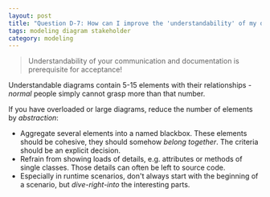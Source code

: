 ```yaml
---
layout: post
title: "Question D-7: How can I improve the 'understandability' of my diagrams/models?"
tags: modeling diagram stakeholder
category: modeling
---
```


> Understandability of your communication and documentation is prerequisite for acceptance!

Understandable diagrams contain 5-15 elements with their relationships - _normal_ people simply cannot grasp more than that number.

If you have overloaded or large diagrams, reduce the number of elements by _abstraction_:

* Aggregate several elements into a named blackbox. These elements should be cohesive, they should somehow _belong together_. The criteria should be an explicit decision.
* Refrain from showing loads of details, e.g. attributes or methods of single classes. Those details can often be left to source code.
* Especially in runtime scenarios, don't always start with the beginning of a scenario, but _dive-right-into_ the interesting parts.
